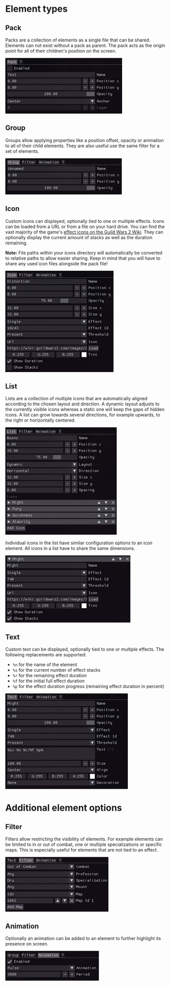 # Element types

## Pack
Packs are a collection of elements as a single file that can be shared.
Elements can not exist without a pack as parent.
The pack acts as the origin point for all of their children's position on the screen.

![Pack](./img/pack.png)


## Group
Groups allow applying properties like a position offset, opacity or animation to all of their child elements.
They are also useful use the same filter for a set of elements.

![Group](./img/group.png)


## Icon
Custom icons can displayed, optionally tied to one or multiple effects.
Icons can be loaded from a URL or from a file on your hard drive.
You can find the vast majority of the game's [effect icons on the Guild Wars 2 Wiki](https://wiki.guildwars2.com/wiki/Category:Effect_icons).
They can optionally display the current amount of stacks as well as the duration remaining.

**Note:** File paths within your icons directory will automatically be converted to relative paths to allow easier sharing.
Keep in mind that you will have to share any used icon files alongside the pack file!

![Icon](./img/icon.png)


## List
Lists are a collection of multiple icons that are automatically aligned according to the chosen layout and direction.
A dynamic layout adjusts to the currently visible icons whereas a static one will keep the gaps of hidden icons.
A list can grow towards several directions, for example upwards, to the right or horizontally centered.

![List](./img/list.png)

Individual icons in the list have similar configuration options to an icon element.
All icons in a list have to share the same dimensions.

![List Icon](./img/list-icon.png)


## Text
Custom text can be displayed, optionally tied to one or multiple effects.
The following replacements are supported:
- `%n` for the name of the element
- `%s` for the current number of effect stacks
- `%r` for the remaining effect duration
- `%f` for the initial full effect duration
- `%p` for the effect duration progress (remaining effect duration in percent)

![Text](./img/text.png)

# Additional element options

## Filter
Filters allow restricting the visibility of elements.
For example elements can be limited to in or out of combat, one or multiple specializations or specific maps.
This is especially useful for elements that are not tied to an effect.

![Filters](./img/filter.png)

## Animation
Optionally an animation can be added to an element to further highlight its presence on screen.

![Animation](./img/animation.png)
